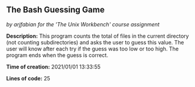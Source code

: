 ## The Bash Guessing Game
*by arjfabian for the 'The Unix Workbench' course assignment*

**Description:** This program counts the total of files in the current directory (not counting subdirectories) and asks the user to guess this value. The user will know after each try if the guess was too low or too high. The program ends when the guess is correct.

**Time of creation:** 2021/01/01 13:33:55

**Lines of code:** 25
